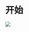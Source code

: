 # 开始

![](https://gitee.com/wecouldwin/blog-imag/raw/master/img/Aoraki_ZH-CN7776353328_1920x1080.jpg)